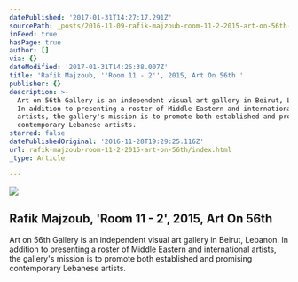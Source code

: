 ```yaml
---
datePublished: '2017-01-31T14:27:17.291Z'
sourcePath: _posts/2016-11-09-rafik-majzoub-room-11-2-2015-art-on-56th-or-artsy.md
inFeed: true
hasPage: true
author: []
via: {}
dateModified: '2017-01-31T14:26:38.007Z'
title: 'Rafik Majzoub, ''Room 11 - 2'', 2015, Art On 56th '
publisher: {}
description: >-
  Art on 56th Gallery is an independent visual art gallery in Beirut, Lebanon.
  In addition to presenting a roster of Middle Eastern and international
  artists, the gallery's mission is to promote both established and promising
  contemporary Lebanese artists.
starred: false
datePublishedOriginal: '2016-11-28T19:29:25.116Z'
url: rafik-majzoub-room-11-2-2015-art-on-56th/index.html
_type: Article

---
```

<article style=""><img src="https://imgflo.herokuapp.com/graph/2b2431f8e7ba7b0/f72cc56e8aa90ffd4ffe8bdaa0a29ade/noop.jpg?input=https%3A%2F%2Fd32dm0rphc51dk.cloudfront.net%2FUno4kRwyxLtHC-GIsFuwxQ%2Flarge.jpg" /><h1>Rafik Majzoub, 'Room 11 - 2', 2015, Art On 56th </h1><p>Art on 56th Gallery is an independent visual art gallery in Beirut, Lebanon. In addition to presenting a roster of Middle Eastern and international artists, the gallery's mission is to promote both established and promising contemporary Lebanese artists.</p></article>